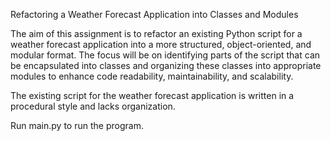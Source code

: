 Refactoring a Weather Forecast Application into Classes and Modules

The aim of this assignment is to refactor an existing Python script for a weather forecast application into a more structured, object-oriented, and modular format. The focus will be on identifying parts of the script that can be encapsulated into classes and organizing these classes into appropriate modules to enhance code readability, maintainability, and scalability.

The existing script for the weather forecast application is written in a procedural style and lacks organization.

Run main.py to run the program.
